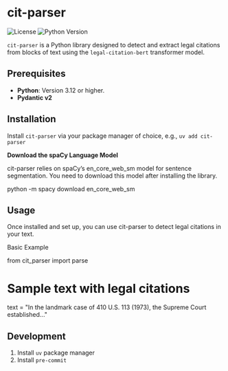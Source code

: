 # cit-parser

![License](https://img.shields.io/badge/License-MIT-blue.svg)
![Python Version](https://img.shields.io/badge/python-3.12+-brightgreen.svg)
<!-- ![PyPI](https://img.shields.io/pypi/v/cit-parser.svg) -->

`cit-parser` is a Python library designed to detect and extract legal citations from blocks of text using the `legal-citation-bert` transformer model. 


## Prerequisites

- **Python**: Version 3.12 or higher.
- **Pydantic v2**

## Installation

Install `cit-parser` via your package manager of choice, e.g., `uv add cit-parser`


**__Download the spaCy Language Model__**

cit-parser relies on spaCy’s en_core_web_sm model for sentence segmentation. You need to download this model after installing the library.

python -m spacy download en_core_web_sm



## Usage

Once installed and set up, you can use cit-parser to detect legal citations in your text.

Basic Example

from cit_parser import parse

# Sample text with legal citations
text = "In the landmark case of 410 U.S. 113 (1973), the Supreme Court established..."

## Development
1. Install `uv` package manager
2. Install `pre-commit`